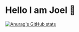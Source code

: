 # Hello I am Joel 💫

[![Anurag's GitHub stats](https://github-readme-stats.vercel.app/api?username=Panjiiiiiii&show_icons=true)](https://github.com/Panjiiiiiii/github-readme-stats&show_icons=true)
